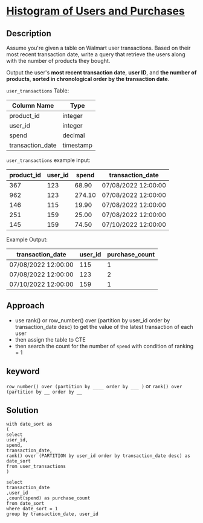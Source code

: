 # [Histogram of Users and Purchases](https://datalemur.com/questions/histogram-users-purchases)

## Description  

Assume you're given a table on Walmart user transactions. Based on their most recent transaction date, write a query that retrieve the users along with the number of products they bought.

Output the user's **most recent transaction date**, **user ID**, and **the number of products**, **sorted in chronological order by the transaction date**.

`user_transactions` Table:

| Column Name | Type |
|------------|-------|
| product_id | integer |
| user_id | integer |
| spend | decimal |
| transaction_date | timestamp |

`user_transactions` example input:  

| product_id | user_id | spend | transaction_date |
|------------|---------|-------|------------------|
| 367 | 123 | 68.90 | 07/08/2022 12:00:00 |
| 962 | 123 | 274.10 | 07/08/2022 12:00:00 |
| 146 | 115 | 19.90 | 07/08/2022 12:00:00 |
| 251 | 159 | 25.00 | 07/08/2022 12:00:00 |
| 145 | 159 | 74.50 | 07/10/2022 12:00:00 |

Example Output:

| transaction_date | user_id | purchase_count |
|------------------|---------|----------------|
| 07/08/2022 12:00:00 | 115 | 1 |
| 07/08/2022 12:00:00 | 123 | 2 |
| 07/10/2022 12:00:00 | 159 | 1 |


## Approach  
- use  rank() or row_number() over (partition by user_id order by transaction_date desc) to get the value of the latest transaction of each user 
- then assign the table to CTE 
- then search the count for the number of `spend` with condition of ranking = 1 

## keyword
`row_number() over (partition by ____ order by ___ )` or 
`rank() over (partition by __ order by __`

## Solution
```
with date_sort as 
(
select  
user_id, 
spend,
transaction_date,
rank() over (PARTITION by user_id order by transaction_date desc) as date_sort
from user_transactions 
)

select 
transaction_date
,user_id
,count(spend) as purchase_count
from date_sort  
where date_sort = 1
group by transaction_date, user_id
```
